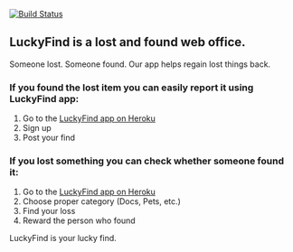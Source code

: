 [![Build Status](https://travis-ci.org/LegaKh/LuckyFind.png?branch=dev)](https://travis-ci.org/LegaKh/LuckyFind)

## LuckyFind is a lost and found web office.

Someone lost. Someone found. Our app helps regain lost things back.

### If you found the lost item you can easily report it using LuckyFind app:

1. Go to the [LuckyFind app on Heroku](http://luckyfind.herokuapp.com/)
2. Sign up
3. Post your find

### If you lost something you can check whether someone found it:
1. Go to the [LuckyFind app on Heroku](http://luckyfind.herokuapp.com/)
2. Choose proper category (Docs, Pets, etc.)
3. Find your loss
4. Reward the person who found

LuckyFind is your lucky find. 
